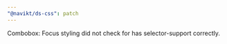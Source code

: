 ```yaml
---
"@navikt/ds-css": patch
---
```


Combobox: Focus styling did not check for has selector-support correctly.
